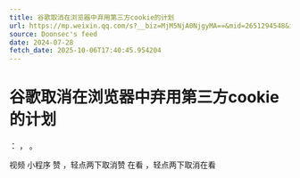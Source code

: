 ```yaml
---
title: 谷歌取消在浏览器中弃用第三方cookie的计划
url: https://mp.weixin.qq.com/s?__biz=MjM5NjA0NjgyMA==&mid=2651294548&idx=3&sn=9bd8c05ad468b7761649fccd983c8051
source: Doonsec's feed
date: 2024-07-28
fetch_date: 2025-10-06T17:40:45.954204
---
```


# 谷歌取消在浏览器中弃用第三方cookie的计划

：
，
。

视频
小程序
赞
，轻点两下取消赞
在看
，轻点两下取消在看